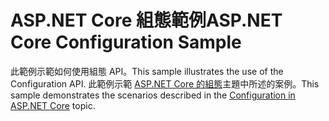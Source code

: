 # <a name="aspnet-core-configuration-sample"></a><span data-ttu-id="cfd6f-101">ASP.NET Core 組態範例</span><span class="sxs-lookup"><span data-stu-id="cfd6f-101">ASP.NET Core Configuration Sample</span></span>

<span data-ttu-id="cfd6f-102">此範例示範如何使用組態 API。</span><span class="sxs-lookup"><span data-stu-id="cfd6f-102">This sample illustrates the use of the Configuration API.</span></span> <span data-ttu-id="cfd6f-103">此範例示範 [ASP.NET Core 的組態](https://docs.microsoft.com/aspnet/core/fundamentals/configuration)主題中所述的案例。</span><span class="sxs-lookup"><span data-stu-id="cfd6f-103">This sample demonstrates the scenarios described in the [Configuration in ASP.NET Core](https://docs.microsoft.com/aspnet/core/fundamentals/configuration) topic.</span></span>
